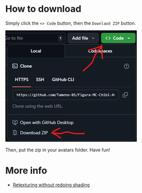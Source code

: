 # How to download

Simply click the `<> Code` button, then the `Downlaod ZIP` button.

![A screenshot showing the instructions above.](/docs/download_instructions.png)

Then, put the zip in your avatars folder. Have fun!

# More info

- [Retexturing without redoing shading](/docs/auto_shading.md)
